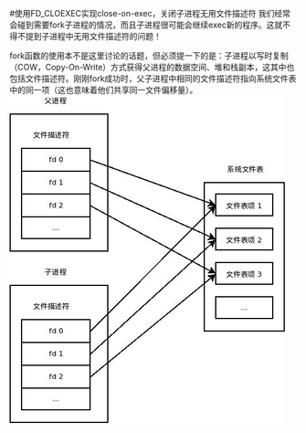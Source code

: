 #使用FD_CLOEXEC实现close-on-exec，关闭子进程无用文件描述符
我们经常会碰到需要fork子进程的情况，而且子进程很可能会继续exec新的程序。这就不得不提到子进程中无用文件描述符的问题！

fork函数的使用本不是这里讨论的话题，但必须提一下的是：子进程以写时复制（COW，Copy-On-Write）方式获得父进程的数据空间、堆和栈副本，这其中也包括文件描述符。刚刚fork成功时，父子进程中相同的文件描述符指向系统文件表中的同一项（这也意味着他们共享同一文件偏移量）。
![images/coe.gif](images/coe.gif)
